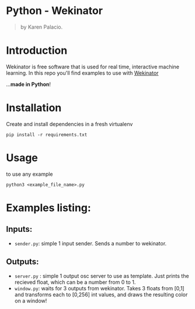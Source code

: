 # Python - Wekinator
> by Karen Palacio.

# Introduction
Wekinator is free software that is used for real time, interactive machine learning.
In this repo you'll find examples to use with [Wekinator](http://www.wekinator.org/)

...**made in Python**!

# Installation 
Create and install dependencies in a fresh virtualenv

`pip install -r requirements.txt`

# Usage
to use any example 

`python3 <example_file_name>.py`
# Examples listing:

## Inputs:
- `sender.py`: simple 1 input sender. Sends a number to wekinator.
## Outputs:
- `server.py` : simple 1 output osc server to use as template. Just prints the recieved float, which can be a number from 0 to 1.
- `window.py`: waits for 3 outputs from wekinator. Takes 3 floats from [0,1] and transforms each to [0,256] int values, and draws the resulting color on a window!
